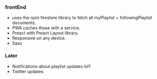 ### frontEnd

-   uses the npm firestore library to fetch all myPlaylist + followingPlaylist documents.
-   PWA caches those with a service.
-   Preact with Preact Layout library.
-   Responsive on any device.
-   Sass

### Later

-   Notifications about playlist updates lol?
-   Twitter updates
